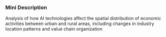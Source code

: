 ### Mini Description

Analysis of how AI technologies affect the spatial distribution of economic activities between urban and rural areas, including changes in industry location patterns and value chain organization
